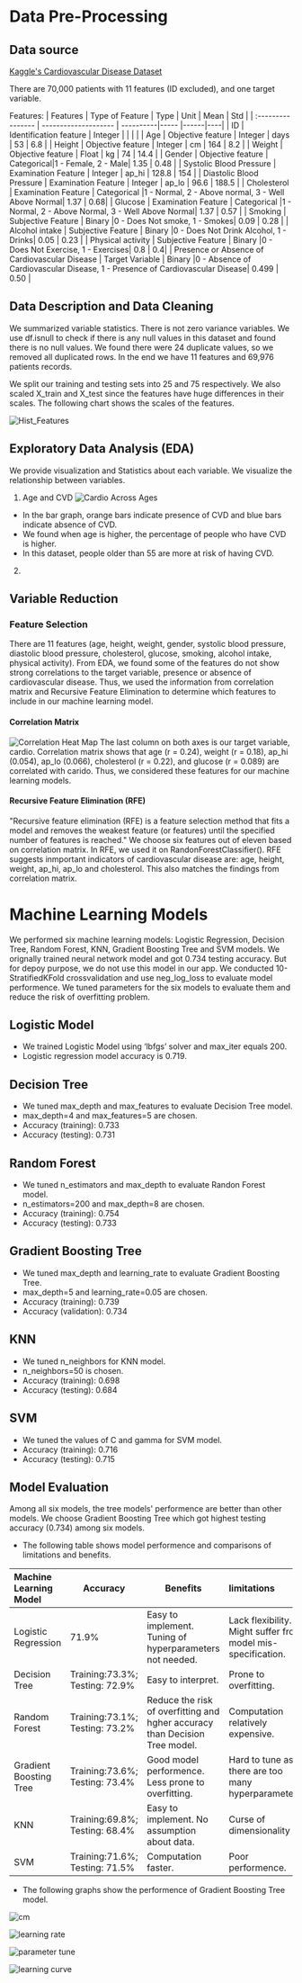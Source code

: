 # Data Pre-Processing

## Data source

[Kaggle's Cardiovascular Disease Dataset](https://www.kaggle.com/sulianova/cardiovascular-disease-dataset/notebooks)

There are 70,000 patients with 11 features (ID excluded), and one target variable.

Features:
| Features                  | Type of Feature        |   Type    | Unit  | Mean | Std |
| :----------------         | --------------------   | ----------|-----  |------|----|
| ID                        | Identification feature | Integer   |       |      |    |
| Age                       | Objective feature      | Integer   |  days | 53  | 6.8 |
| Height                    | Objective feature      | Integer   |  cm   | 164  | 8.2 |
| Weight                    | Objective feature      | Float     |  kg   | 74   | 14.4 |
| Gender                    | Objective feature      | Categorical|1 - Female, 2 - Male| 1.35 | 0.48 |
| Systolic Blood Pressure   | Examination Feature    | Integer   | ap_hi | 128.8 | 154 | 
| Diastolic Blood Pressure  | Examination Feature    | Integer   | ap_lo | 96.6 | 188.5 |
| Cholesterol               | Examination Feature    | Categorical |1 - Normal, 2 - Above normal, 3 - Well Above Normal| 1.37 | 0.68|
| Glucose                   | Examination Feature    | Categorical |1 - Normal, 2 - Above Normal, 3 - Well Above Normal| 1.37 | 0.57 |
| Smoking                   | Subjective Feature     | Binary |0 - Does Not smoke, 1 - Smokes| 0.09 | 0.28 |
| Alcohol intake            | Subjective Feature     | Binary |0 - Does Not Drink Alcohol, 1 - Drinks| 0.05 | 0.23 |
| Physical activity         | Subjective Feature     | Binary |0 - Does Not Exercise, 1 - Exercises| 0.8 | 0.4|
| Presence or Absence of Cardiovascular Disease | Target Variable | Binary |0 - Absence of Cardiovascular Disease, 1 - Presence of Cardiovascular Disease| 0.499 | 0.50 |


## Data Description and Data Cleaning

We summarized variable statistics. There is not zero variance variables.
We use df.isnull to check if there is any null values in this dataset and found there is no null values.
We found there were 24 duplicate values, so we removed all duplicated rows. 
In the end we have 11 features and 69,976 patients records.

We split our training and testing sets into 25 and 75 respectively. 
We also scaled X_train and X_test since the features have huge differences in their scales.
The following chart shows the scales of the features.

![Hist_Features](https://github.com/adamskel78/SHAX_group_project/blob/shannon/Data_Visuals/His_feature.png)

## Exploratory Data Analysis (EDA)
We provide visualization and Statistics about each variable.
We visualize the relationship between variables.

1. Age and CVD
![Cardio Across Ages](https://github.com/adamskel78/SHAX_group_project/blob/shannon/Data_Visuals/Card_Across_Ages.png)
- In the bar graph, orange bars indicate presence of CVD and blue bars indicate absence of CVD.
- We found when age is higher, the percentage of people who have CVD is higher.
- In this dataset, people older than 55 are more at risk of having CVD.

2.  

## Variable Reduction

### Feature Selection
There are 11 features (age, height, weight, gender, systolic blood pressure, diastolic blood pressure, cholesterol, glucose, smoking, alcohol intake, physical activity). 
From EDA, we found some of the features do not show strong correlations to the target variable, presence or absence of cardiovascular disease.
Thus, we used the information from correlation matrix and Recursive Feature Elimination to determine which features to include in our machine learning model.

#### Correlation Matrix
![Correlation Heat Map]()
The last column on both axes is our target variable, cardio. 
Correlation matrix shows that age (r = 0.24), weight (r = 0.18), ap_hi (0.054), ap_lo (0.066), cholesterol (r = 0.22), and glucose (r = 0.089) are correlated with carido. 
Thus, we considered these features for our machine learning models.

#### Recursive Feature Elimination (RFE)
"Recursive feature elimination (RFE) is a feature selection method that fits a model and removes the weakest feature (or features) until the specified number of features is reached." 
We choose six features out of eleven based on correlation matrix. 
In RFE, we used it on RandonForestClassifier(). RFE suggests inmportant indicators of cardiovascular disease are: age, height, weight, ap_hi, ap_lo and cholesterol. This also matches the findings from correlation matrix.



# Machine Learning Models

We performed six machine learning models: Logistic Regression, Decision Tree, Random Forest, KNN, Gradient Boosting Tree and SVM models.
We orignally trained neural network model and got 0.734 testing accuracy. But for depoy purpose, we do not use this model in our app.
We conducted 10-StratifiedKFold crossvalidation and use neg_log_loss to evaluate model performence.
We tuned parameters for the six models to evaluate them and reduce the risk of overfitting problem.

## Logistic Model
 - We trained Logistic Model using ‘lbfgs’ solver and max_iter equals 200. 
 - Logistic regression model accuracy is 0.719.

## Decision Tree
 - We tuned max_depth and max_features to evaluate Decision Tree model. 
 - max_depth=4 and max_features=5 are chosen.
 - Accuracy (training): 0.733
 - Accuracy (testing): 0.731

## Random Forest
 - We tuned n_estimators and max_depth to evaluate Randon Forest model.
 - n_estimators=200 and max_depth=8 are chosen.
 - Accuracy (training): 0.754
 - Accuracy (testing): 0.733 

## Gradient Boosting Tree
 - We tuned max_depth and learning_rate to evaluate Gradient Boosting Tree.
 - max_depth=5 and learning_rate=0.05 are chosen.
 - Accuracy (training): 0.739
 - Accuracy (validation): 0.734

## KNN
 - We tuned n_neighbors for KNN model.
 - n_neighbors=50 is chosen.
 - Accuracy (training): 0.698
 - Accuracy (testing): 0.684

## SVM
 - We tuned the values of C and gamma for SVM model.
 - Accuracy (training): 0.716
 - Accuracy (testing): 0.715

## Model Evaluation
Among all six models, the tree models' performence are better than other models.
We choose Gradient Boosting Tree which got highest testing accuracy (0.734) among six models. 


- The following table shows model performence and comparisons of limitations and benefits.

| Machine Learning Model   | Accuracy | Benefits | limitations |
| :------------------------| ---------| ---------| :-----------|
| Logistic Regression      | 71.9%    | Easy to implement. Tuning of hyperparameters not needed.| Lack flexibility. Might suffer from model mis-specification.|
| Decision Tree            | Training:73.3%; Testing: 72.9%  | Easy to interpret.| Prone to overfitting. |
| Random Forest            | Training:73.1%; Testing: 73.2%  | Reduce the risk of overfitting and hgher accuracy than Decision Tree model.| Computation relatively expensive.|
| Gradient Boosting Tree   | Training:73.6%; Testing: 73.4%  | Good model performence. Less prone to overfitting.| Hard to tune as there are too many hyperparameters. |
| KNN                      | Training:69.8%; Testing: 68.4%  | Easy to implement. No assumption about data.| Curse of dimensionality  |
| SVM                      | Training:71.6%; Testing: 71.5%  | Computation faster. | Poor performence.|



- The following graphs show the performence of Gradient Boosting Tree model.

![cm](https://github.com/adamskel78/SHAX_group_project/blob/Xiao_Meng/Data_Visuals/confusion_matrix.png)

![learning rate](https://github.com/adamskel78/SHAX_group_project/blob/Xiao_Meng/Data_Visuals/learning_rate_only.png) 

![parameter tune](https://github.com/adamskel78/SHAX_group_project/blob/Xiao_Meng/Data_Visuals/max_depth_vs_learning_rate.png) 

![learning curve](https://github.com/adamskel78/SHAX_group_project/blob/Xiao_Meng/Data_Visuals/learning_curve.png)

